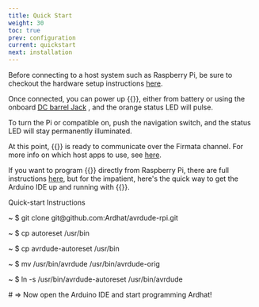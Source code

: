 ```yaml
---
title: Quick Start
weight: 30
toc: true
prev: configuration
current: quickstart
next: installation
---
```


Before connecting  to a host system such as Raspberry Pi, be sure to checkout the hardware setup instructions [here](/doc/configuration).

Once connected, you can power up {{<ardhat>}}, either from battery or using the onboard [DC barrel Jack](/doc/power) , and the orange status LED will pulse.

To turn the Pi or compatible on, push the navigation switch, and the status LED will stay permanently illuminated.

At this point, {{<ardhat>}} is ready to communicate over the Firmata channel. For more info on which host apps to use, see [here](/doc/progmodel).  

If you want to program {{<ardhat>}} directly from Raspberry Pi, there are full instructions [here](/doc/installation), but for the impatient, here's the quick way to get the Arduino IDE up and running with {{<ardhat>}}.

<section class="quickstart" >
  <div class="grid">
    <div class="unit .half code">
      <p class="title">Quick-start Instructions</p>
      <div class="shell">
        <p class="line">
          <span class="path">~</span>
          <span class="prompt">$</span>
          <span class="command">git clone git@github.com:Ardhat/avrdude-rpi.git</span>
        </p>        <p class="line">
          <span class="path">~</span>
          <span class="prompt">$</span>
          <span class="command">cp autoreset /usr/bin</span>
        </p>
        <p class="line">
          <span class="path">~</span>
          <span class="prompt">$</span>
          <span class="command">cp avrdude-autoreset /usr/bin</span>
        </p>
        <p class="line">
          <span class="path">~</span>
          <span class="prompt">$</span>
          <span class="command">mv /usr/bin/avrdude /usr/bin/avrdude-orig</span>
        </p>
        <p class="line">
          <span class="path">~</span>
          <span class="prompt">$</span>
          <span class="command">ln -s /usr/bin/avrdude-autoreset /usr/bin/avrdude</span>
        </p>
        <p class="line">
          <span class="output"># => Now open the Arduino IDE and start programming Ardhat!</span>
        </p>
      </div>
    </div>
    <div class="clear"></div>
  </div>
</section>
